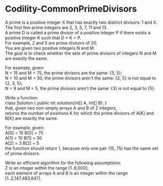 # Codility-CommonPrimeDivisors
A prime is a positive integer X that has exactly two distinct divisors: 1 and X.</br>
The first few prime integers are 2, 3, 5, 7, 11 and 13.</br>
A prime D is called a prime divisor of a positive integer P if there exists a positive integer K such that D * K = P.</br>
For example, 2 and 5 are prime divisors of 20.</br>
You are given two positive integers N and M.</br>
The goal is to check whether the sets of prime divisors of integers N and M are exactly the same.</br>

For example, given:</br>
N = 15 and M = 75, the prime divisors are the same: {3, 5};</br>
N = 10 and M = 30, the prime divisors aren't the same: {2, 5} is not equal to {2, 3, 5};</br>
N = 9 and M = 5, the prime divisors aren't the same: {3} is not equal to {5}.

Write a function:</br>
class Solution { public int solution(int[] A, int[] B); }</br>
that, given two non-empty arrays A and B of Z integers,</br> 
returns the number of positions K for which the prime divisors of A[K] and B[K] are exactly the same.

For example, given:</br>
A[0] = 15   B[0] = 75</br>
A[1] = 10   B[1] = 30</br>
A[2] = 3    B[2] = 5</br>
the function should return 1, because only one pair (15, 75) has the same set of prime divisors.

Write an efficient algorithm for the following assumptions:</br>
Z is an integer within the range [1..6,000];</br>
each element of arrays A and B is an integer within the range [1..2,147,483,647].
